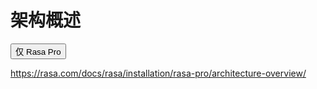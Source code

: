 # 架构概述

<button data-md-color-primary="amber">仅 Rasa Pro</button>

https://rasa.com/docs/rasa/installation/rasa-pro/architecture-overview/
